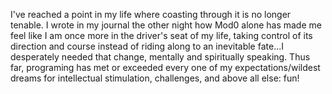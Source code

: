 I've reached a point in my life where coasting through it is no longer tenable. I wrote in my journal the other night how Mod0 alone has made me feel like I am once more in the driver's seat of my life, taking control of its direction and course instead of riding along to an inevitable fate...I desperately needed that change, mentally and spiritually speaking. Thus far, programing has met or exceeded every one of my expectations/wildest dreams for intellectual stimulation, challenges, and above all else: fun!
